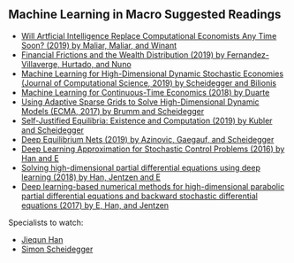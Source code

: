## Machine Learning in Macro Suggested Readings

- [Will Artficial Intelligence Replace Computational Economists Any
Time Soon? (2019) by Maliar, Maliar, and Winant](https://lmaliar.ws.gc.cuny.edu/files/2019/10/CEPR-DP14024.pdf)
- [Financial Frictions and the Wealth Distribution (2019) by Fernandez-Villaverge, Hurtado, and Nuno](https://www.sas.upenn.edu/~jesusfv/Financial_Frictions_Wealth_Distribution.pdf)
- [Machine Learning for High-Dimensional Dynamic Stochastic Economies (Journal of Computational Science, 2019) by Scheidegger and Bilionis](https://www.sciencedirect.com/science/article/pii/S1877750318306161?via%3Dihub)
- [Machine Learning for Continuous-Time Economics (2018) by Duarte](https://papers.ssrn.com/sol3/papers.cfm?abstract_id=3012602)
- [Using Adaptive Sparse Grids to Solve High-Dimensional Dynamic Models (ECMA, 2017) by Brumm and Scheidegger](https://onlinelibrary.wiley.com/doi/abs/10.3982/ECTA12216)
- [Self-Justified Equilibria: Existence and Computation (2019) by Kubler and Scheidegger](https://papers.ssrn.com/sol3/papers.cfm?abstract_id=3494876)
- [Deep Equilibrium Nets (2019) by Azinovic, Gaegauf, and Scheidegger](https://papers.ssrn.com/sol3/papers.cfm?abstract_id=3393482)
- [Deep Learning Approximation for Stochastic Control Problems (2016) by Han and E ](https://arxiv.org/abs/1611.07422)
- [Solving high-dimensional partial differential equations using deep learning (2018) by Han, Jentzen and E](https://www.pnas.org/content/115/34/8505)
- [Deep learning-based numerical methods for high-dimensional parabolic partial differential equations and backward stochastic differential equations (2017) by E, Han, and Jentzen](https://arxiv.org/pdf/1706.04702.pdf)

Specialists to watch:
- [Jiequn Han](https://web.math.princeton.edu/~jiequnh/)
- [Simon Scheidegger](https://sites.google.com/site/simonscheidegger/home)
